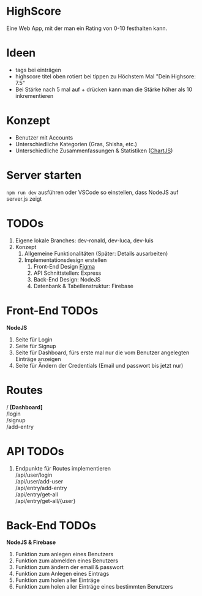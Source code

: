 # HighScore
Eine Web App, mit der man ein Rating von 0-10 festhalten kann.

# Ideen
- tags bei einträgen  
- highscore titel oben rotiert bei tippen zu Höchstem Mal "Dein Highsore: 7.5"  
- Bei Stärke nach 5 mal auf + drücken kann man die Stärke höher als 10 inkrementieren  

# Konzept
- Benutzer mit Accounts
- Unterschiedliche Kategorien (Gras, Shisha, etc.)
- Unterschiedliche Zusammenfassungen & Statistiken ([ChartJS](https://www.chartjs.org/))

# Server starten
`npm run dev` ausführen oder VSCode so einstellen, dass NodeJS auf server.js zeigt

# TODOs
1. Eigene lokale Branches: dev-ronald, dev-luca, dev-luis
2. Konzept
   1. Allgemeine Funktionalitäten (Später: Details ausarbeiten)
   2. Implementationsdesign erstellen
      1. Front-End Design [Figma](https://www.figma.com/file/1fLsNXauo0nEMxsShKYgDb/HighScore?node-id=2%3A2)
      2. API Schnittstellen: Express
      3. Back-End Design: NodeJS
      4. Datenbank & Tabellenstruktur: Firebase

# Front-End TODOs
**NodeJS**  
1. Seite für Login
2. Seite für Signup
3. Seite für Dashboard, fürs erste mal nur die vom Benutzer angelegten Einträge anzeigen
4. Seite für Ändern der Credentials (Email und passwort bis jetzt nur)

# Routes
/ **\[Dashboard\]**  
/login  
/signup  
/add-entry  

# API TODOs
1. Endpunkte für Routes implementieren  
/api/user/login  
/api/user/add-user  
/api/entry/add-entry  
/api/entry/get-all  
/api/entry/get-all/{user}  

# Back-End TODOs
**NodeJS & Firebase**  
1. Funktion zum anlegen eines Benutzers
2. Funktion zum abmelden eines Benutzers
3. Funktion zum ändern der email & passwort
4. Funktion zum Anlegen eines Eintrags
5. Funktion zum holen aller Einträge
6. Funktion zum holen aller Einträge eines bestimmten Benutzers
